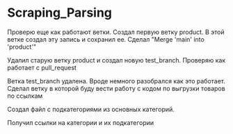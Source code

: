 # Scraping_Parsing

Проверю еще как работают ветки.
Создал первую ветку product.
В этой ветке создал эту запись и сохранил ее.
Сделал "Merge 'main' into 'product'"

Удалил старую ветку product и создал новую test_branch.
Проверяю как работает с pull_request

Ветка test_branch удалена.
Вроде немного разобрался как это работает.
Сделал ветку в которой буду вести работу с кодом
по выгрузки товаров по ссылкам

Создал файл с подкатегориями из основных категорий.

Получил ссылки на категории и их подкатегории